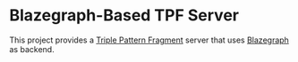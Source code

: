 # Blazegraph-Based TPF Server
This project provides a [Triple Pattern Fragment](http://linkeddatafragments.org/) server that uses [Blazegraph](https://www.blazegraph.com/) as backend.
